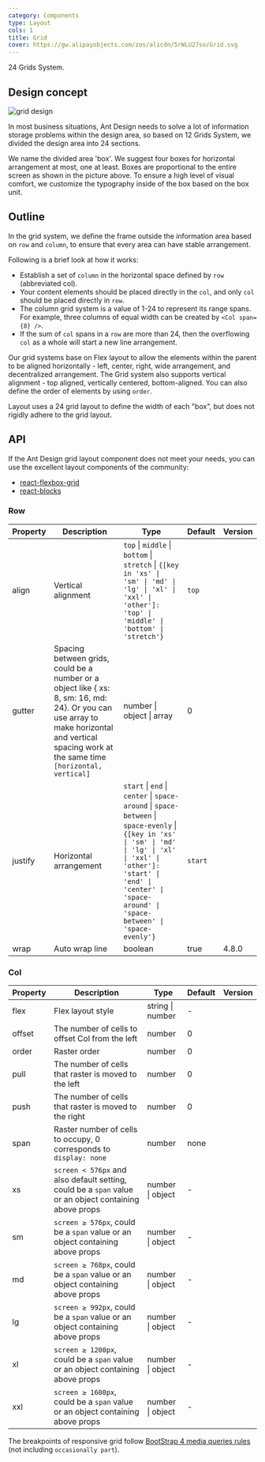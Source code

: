 ```yaml
---
category: Components
type: Layout
cols: 1
title: Grid
cover: https://gw.alipayobjects.com/zos/alicdn/5rWLU27so/Grid.svg
---
```


24 Grids System.

## Design concept

<div class="grid-demo">
  <img src="https://gw.alipayobjects.com/zos/bmw-prod/9189c9ef-c601-40dc-9960-c11dbb681888.svg" alt="grid design" />
</div>

In most business situations, Ant Design needs to solve a lot of information storage problems within the design area, so based on 12 Grids System, we divided the design area into 24 sections.

We name the divided area 'box'. We suggest four boxes for horizontal arrangement at most, one at least. Boxes are proportional to the entire screen as shown in the picture above. To ensure a high level of visual comfort, we customize the typography inside of the box based on the box unit.

## Outline

In the grid system, we define the frame outside the information area based on `row` and `column`, to ensure that every area can have stable arrangement.

Following is a brief look at how it works:

- Establish a set of `column` in the horizontal space defined by `row` (abbreviated col).
- Your content elements should be placed directly in the `col`, and only `col` should be placed directly in `row`.
- The column grid system is a value of 1-24 to represent its range spans. For example, three columns of equal width can be created by `<Col span={8} />`.
- If the sum of `col` spans in a `row` are more than 24, then the overflowing `col` as a whole will start a new line arrangement.

Our grid systems base on Flex layout to allow the elements within the parent to be aligned horizontally - left, center, right, wide arrangement, and decentralized arrangement. The Grid system also supports vertical alignment - top aligned, vertically centered, bottom-aligned. You can also define the order of elements by using `order`.

Layout uses a 24 grid layout to define the width of each "box", but does not rigidly adhere to the grid layout.

## API

If the Ant Design grid layout component does not meet your needs, you can use the excellent layout components of the community:

- [react-flexbox-grid](http://roylee0704.github.io/react-flexbox-grid/)
- [react-blocks](https://github.com/whoisandy/react-blocks/)

### Row

| Property | Description | Type | Default | Version |
| --- | --- | --- | --- | --- |
| align | Vertical alignment | `top` \| `middle` \| `bottom` \| `stretch` \| `{[key in 'xs' \| 'sm' \| 'md' \| 'lg' \| 'xl' \| 'xxl' \| 'other']: 'top' \| 'middle' \| 'bottom' \| 'stretch'}` | `top` |  |
| gutter | Spacing between grids, could be a number or a object like { xs: 8, sm: 16, md: 24}. Or you can use array to make horizontal and vertical spacing work at the same time `[horizontal, vertical]` | number \| object \| array | 0 |  |
| justify | Horizontal arrangement | `start` \| `end` \| `center` \| `space-around` \| `space-between` \| `space-evenly` \| `{[key in 'xs' \| 'sm' \| 'md' \| 'lg' \| 'xl' \| 'xxl' \| 'other']: 'start' \| 'end' \| 'center' \| 'space-around' \| 'space-between' \| 'space-evenly'}` | `start` |  |
| wrap | Auto wrap line | boolean | true | 4.8.0 |

### Col

| Property | Description | Type | Default | Version |
| --- | --- | --- | --- | --- |
| flex | Flex layout style | string \| number | - |  |
| offset | The number of cells to offset Col from the left | number | 0 |  |
| order | Raster order | number | 0 |  |
| pull | The number of cells that raster is moved to the left | number | 0 |  |
| push | The number of cells that raster is moved to the right | number | 0 |  |
| span | Raster number of cells to occupy, 0 corresponds to `display: none` | number | none |  |
| xs | `screen < 576px` and also default setting, could be a `span` value or an object containing above props | number \| object | - |  |
| sm | `screen ≥ 576px`, could be a `span` value or an object containing above props | number \| object | - |  |
| md | `screen ≥ 768px`, could be a `span` value or an object containing above props | number \| object | - |  |
| lg | `screen ≥ 992px`, could be a `span` value or an object containing above props | number \| object | - |  |
| xl | `screen ≥ 1200px`, could be a `span` value or an object containing above props | number \| object | - |  |
| xxl | `screen ≥ 1600px`, could be a `span` value or an object containing above props | number \| object | - |  |

The breakpoints of responsive grid follow [BootStrap 4 media queries rules](https://getbootstrap.com/docs/4.0/layout/overview/#responsive-breakpoints) (not including `occasionally part`).

<style>
  [data-theme="dark"] #components-grid-demo-playground pre {
    background: rgba(255,255,255,0.8);
    color: rgba(255,255,255,.65);
  }
</style>
